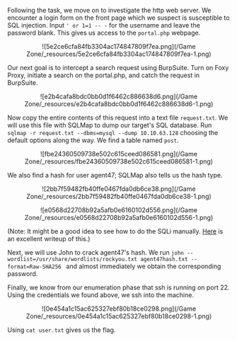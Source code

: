 Following the task, we move on to investigate the http web server. We encounter a login form on the front page which we suspect is susceptible to SQL injection. Input `' or 1=1 -- -` for the username and leave the password blank. This gives us access to the `portal.php` webpage.

<center>

![5e2ce6cfa84fb3304ac174847809f7ea.png](/Game Zone/_resources/5e2ce6cfa84fb3304ac174847809f7ea-1.png)

</center>

Our next goal is to intercept a search request using BurpSuite. Turn on Foxy Proxy, initiate a search on the portal.php, and catch the request in BurpSuite.

<center>

![e2b4cafa8bdc0bb0d1f6462c886638d6.png](/Game Zone/_resources/e2b4cafa8bdc0bb0d1f6462c886638d6-1.png)

</center>

Now copy the entire contents of this request into a text file `request.txt`. We will use this file with SQLMap to dump our target's SQL database. Run `sqlmap -r request.txt --dbms=mysql --dump 10.10.63.128` choosing the default options along the way. We find a table named `post`.

<center>

![fbe24360509738e502c615ceed086581.png](/Game Zone/_resources/fbe24360509738e502c615ceed086581-1.png)

</center>

We also find a hash for user agent47; SQLMap also tells us the hash type.

<center>

![2bb7f59482fb40ffe0467fda0db6ce38.png](/Game Zone/_resources/2bb7f59482fb40ffe0467fda0db6ce38-1.png)

![e0568d22708b92a5afb0e6160102d556.png](/Game Zone/_resources/e0568d22708b92a5afb0e6160102d556-1.png)

</center>

(Note: It might be a good idea to see how to do the SQLi manually. [Here](https://5ysk3y.github.io/thm/guides/gamezone/) is an excellent writeup of this.)

Next, we will use John to crack agent47's hash. We run `john --wordlist=/usr/share/wordlists/rockyou.txt agent47hash.txt --format=Raw-SHA256
` and almost immediately we obtain the corresponding password.

Finally, we know from our enumeration phase that ssh is running on port 22. Using the credentials we found above, we ssh into the machine.

<center>

![0e454a1c15ac625327ebf80b18ce0298.png](/Game Zone/_resources/0e454a1c15ac625327ebf80b18ce0298-1.png)

</center>

Using `cat user.txt` gives us the flag.